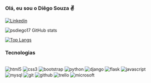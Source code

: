 ### Olá, eu sou o Diêgo Souza ✌️ ###

[![Linkedin](https://img.shields.io/badge/LinkedIn-0077B5?style=for-the-badge&logo=linkedin&logoColor=white)](https://www.linkedin.com/in/di%C3%AAgo-souza-2670505b/)

![psdiego17 GitHub stats](https://github-readme-stats.vercel.app/api?username=psdiego17&show_icons=true&theme=dracula)

[![Top Langs](https://github-readme-stats.vercel.app/api/top-langs/?username=psdiego17&layout=compact&theme=dracula)](https://github.com/psdiego17/github-readme-stats)

### Tecnologias ###

<div style="dysplay: inline_block"><br/>
    <img align="center" alt="html5" src="https://img.shields.io/badge/HTML5-E34F26?style=for-the-badge&logo=html5&logoColor=white">
    <img align="center" alt="css3" src="https://img.shields.io/badge/CSS3-1572B6?style=for-the-badge&logo=css3&logoColor=white">
    <img align="center" alt="bootstrap" src="https://img.shields.io/badge/Bootstrap-563D7C?style=for-the-badge&logo=bootstrap&logoColor=white">
    <img align="center" alt="python" src="https://img.shields.io/badge/Python-3776AB?style=for-the-badge&logo=python&logoColor=white">
    <img align="center" alt="django" src="https://img.shields.io/badge/Django-092E20?style=for-the-badge&logo=django&logoColor=white">
    <img align="center" alt="flask" src="https://img.shields.io/badge/Flask-000000?style=for-the-badge&logo=flask&logoColor=white">
    <img align="center" alt="javascript" src="https://img.shields.io/badge/JavaScript-F7DF1E?style=for-the-badge&logo=javascript&logoColor=black">
    <img align="center" alt="mysql" src="https://img.shields.io/badge/MySQL-00000F?style=for-the-badge&logo=mysql&logoColor=white">
    <img align="center" alt="git" src="https://img.shields.io/badge/GIT-E44C30?style=for-the-badge&logo=git&logoColor=white">
    <img align="center" alt="github" src="https://img.shields.io/badge/GitHub-100000?style=for-the-badge&logo=github&logoColor=white">  
  <img align="center" alt="trello" src="https://img.shields.io/badge/Trello-0052CC?style=for-the-badge&logo=trello&logoColor=white">
    <img align="center" alt="microsoft" src="https://img.shields.io/badge/Microsoft-666666?style=for-the-badge&logo=microsoft&logoColor=white">
</div>
